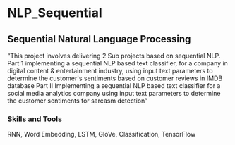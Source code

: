 # NLP_Sequential

## Sequential Natural Language Processing

“This project involves delivering 2 Sub projects based on sequential NLP. Part 1 implementing a sequential NLP based text classifier, for a company in digital content & entertainment industry, using input text parameters to determine the customer's sentiments based on customer reviews in IMDB database Part II Implementing a sequential NLP based text classifier for a social media analytics company using input text parameters to determine the customer sentiments for sarcasm detection”

### Skills and Tools

RNN, Word Embedding, LSTM, GloVe, Classification, TensorFlow
